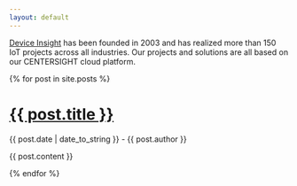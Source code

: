 ```yaml
---
layout: default
---
```


[Device Insight](https://device-insight.com) has been founded in 2003 and has realized
more than 150 IoT projects across all industries. Our projects and solutions are all
based on our CENTERSIGHT cloud platform.

{% for post in site.posts %}
  <h1><a href="{{ post.url }}">{{ post.title }}</a></h1>
  <p>{{ post.date | date_to_string }} - {{ post.author }}</p>
  <p>{{ post.content }}</p>
{% endfor %}

